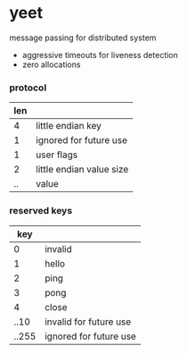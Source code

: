 yeet
====

message passing for distributed system

- aggressive timeouts for liveness detection
- zero allocations


### protocol

| len |                                |
|-----|--------------------------------|
| 4   | little endian key              |
| 1   | ignored for future use         |
| 1   | user flags                     |
| 2   | little endian value size       |
| ..  | value                          |


### reserved keys

| key   |                                  |
|-------|----------------------------------|
| 0     | invalid                          |
| 1     | hello							   |
| 2     | ping                             |
| 3     | pong                             |
| 4     | close                            |
| ..10  | invalid for future use           |
| ..255 | ignored for future use           |



